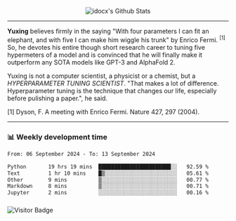 <div align="center">
    <img align="center" src="https://github-readme-stats.vercel.app/api?username=idocx&show_icons=true&count_private=true&hide_border=true" alt="idocx's Github Stats"></img>
</div>

---

**Yuxing** believes firmly in the saying "With four parameters I can fit an elephant, and with five I can make him wiggle his trunk" by Enrico Fermi. <sup>[1]</sup> So, he devotes his entire though short research career to tuning five hypermeters of a model and is convinced that he will finally make it outperform any SOTA models like GPT-3 and AlphaFold 2.

Yuxing is not a computer scientist, a physicist or a chemist, but a *HYPERPARAMETER TUNING SCIENTIST*. "That makes a lot of difference. Hyperparameter tuning is the technique that changes our life, especially before pulishing a paper.", he said.

[1] Dyson, F. A meeting with Enrico Fermi. Nature 427, 297 (2004).


---

### 📊 Weekly development time
<!--START_SECTION:waka-->

```txt
From: 06 September 2024 - To: 13 September 2024

Python       19 hrs 19 mins  ███████████████████████░░   92.59 %
Text         1 hr 10 mins    █▒░░░░░░░░░░░░░░░░░░░░░░░   05.61 %
Other        9 mins          ▒░░░░░░░░░░░░░░░░░░░░░░░░   00.77 %
Markdown     8 mins          ▒░░░░░░░░░░░░░░░░░░░░░░░░   00.71 %
Jupyter      2 mins          ░░░░░░░░░░░░░░░░░░░░░░░░░   00.16 %
```

<!--END_SECTION:waka-->

### 

![Visitor Badge](https://visitor-badge.laobi.icu/badge?page_id=idocx.idocx)